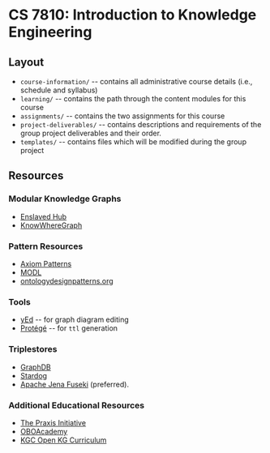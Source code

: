 # CS 7810: Introduction to Knowledge Engineering

## Layout
* `course-information/` -- contains all administrative course details (i.e., schedule and syllabus)
* `learning/` -- contains the path through the content modules for this course
* `assignments/` -- contains the two assignments for this course
* `project-deliverables/` -- contains descriptions and requirements of the group project deliverables and their order.
* `templates/` -- contains files which will be modified during the group project

## Resources
### Modular Knowledge Graphs
* [Enslaved Hub](https://enslaved.org/)
* [KnowWhereGraph](https://knowwheregraph.org/)

### Pattern Resources
* [Axiom Patterns](https://daselab.cs.ksu.edu/sites/default/files/Expressibility_of_OWL_%20Axioms_with_Patterns.pdf)
* [MODL](https://github.com/kastle-lab/modular-ontology-design-library)
* [ontologydesignpatterns.org](https://ontologydesignpatterns.org/)

### Tools
* [yEd](https://yworks.com/yed) -- for graph diagram editing
* [Protégé](https://protege.stanford.edu/) -- for `ttl` generation

### Triplestores
* [GraphDB](https://www.ontotext.com/products/graphdb/)
* [Stardog](https://www.stardog.com/)
* [Apache Jena Fuseki](https://jena.apache.org/documentation/fuseki2/) (preferred).

### Additional Educational Resources
* [The Praxis Initiative](https://the-praxis-initiative.org/)
* [OBOAcademy](https://oboacademy.github.io/obook/)
* [KGC Open KG Curriculum](https://github.com/KGConf/open-kg-curriculum)
